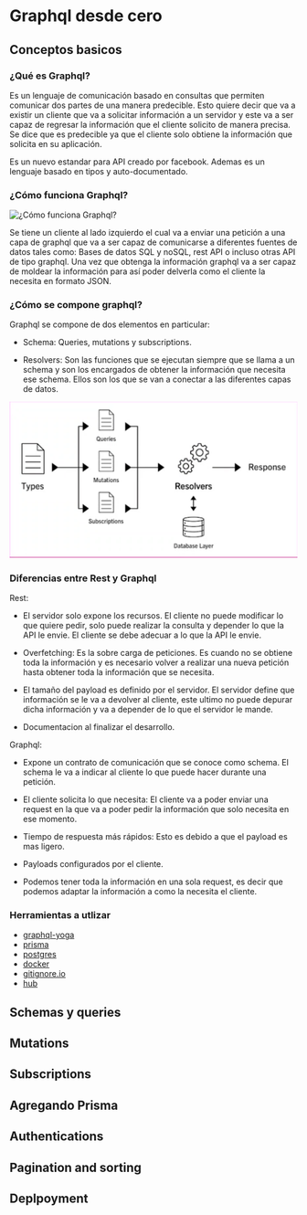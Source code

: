 # Graphql desde cero

## Conceptos basicos

### ¿Qué es Graphql?

Es un lenguaje de comunicación basado en consultas que permiten comunicar dos partes de una manera predecible. Esto quiere decir que va a existir un cliente que va a solicitar información a un servidor y este va a ser capaz de regresar la información que el cliente solicito de manera precisa. Se dice que es predecible ya que el cliente solo obtiene la información que solicita en su aplicación.

Es un nuevo estandar para API creado por facebook. Ademas es un lenguaje basado en tipos y auto-documentado.

### ¿Cómo funciona Graphql?

![¿Cómo funciona Graphql?](http://www.developerpe.com/media/images/9d44Vkv.width-800.png)

Se tiene un cliente al lado izquierdo el cual va a enviar una petición a una capa de graphql que va a ser capaz de comunicarse a diferentes fuentes de datos tales como: Bases de datos SQL y noSQL, rest API o incluso otras API de tipo graphql. Una vez que obtenga la información graphql va a ser capaz de moldear la información para así poder delverla como el cliente la necesita en formato JSON.

### ¿Cómo se compone graphql?

Graphql se compone de dos elementos en particular:

- Schema: Queries, mutations y subscriptions.

- Resolvers: Son las funciones que se ejecutan siempre que se llama a un schema y son los encargados de obtener la información que necesita ese schema. Ellos son los que se van a conectar a las diferentes capas de datos.

![¿Cómo funciona Graphql?](./image/image-1.png)

### Diferencias entre Rest y Graphql

Rest:

- El servidor solo expone los recursos. El cliente no puede modificar lo que quiere pedir, solo puede realizar la consulta y depender lo que la API le envie. El cliente se debe adecuar a lo que la API le envie.

- Overfetching: Es la sobre carga de peticiones. Es cuando no se obtiene toda la información y es necesario volver a realizar una nueva petición hasta obtener toda la información que se necesita.

- El tamaño del payload es definido por el servidor. El servidor define que información se le va a devolver al cliente, este ultimo no puede depurar dicha información y va a depender de lo que el servidor le mande.

- Documentacion al finalizar el desarrollo.

Graphql:

- Expone un contrato de comunicación que se conoce como schema. El schema le va a indicar al cliente lo que puede hacer durante una petición.

- El cliente solicita lo que necesita: El cliente va a poder enviar una request en la que va a poder pedir la información que solo necesita en ese momento.

- Tiempo de respuesta más rápidos: Esto es debido a que el payload es mas ligero.

- Payloads configurados por el cliente.

- Podemos tener toda la información en una sola request, es decir que podemos adaptar la información a como la necesita el cliente.

### Herramientas a utlizar

- [graphql-yoga](https://github.com/dotansimha/graphql-yoga)
- [prisma](https://www.prisma.io/)
- [postgres](https://www.postgresql.org/)
- [docker](https://www.docker.com/)
- [gitignore.io](https://www.toptal.com/developers/gitignore)
- [hub](https://github.com/github/hub)

## Schemas y queries

## Mutations

## Subscriptions

## Agregando Prisma

## Authentications

## Pagination and sorting

## Deplpoyment
